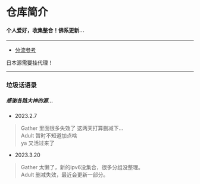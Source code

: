 
# 仓库简介
#### 个人爱好，收集整合！佛系更新…
---
* [分流参考](https://raw.githubusercontent.com/YanG-1989/list/main/IPTV.list)  
  
日本源需要挂代理！

---
### 垃圾话语录
##### 感谢各路大神的源...
* 2023.2.7  
>Gather 里面很多失效了 这两天打算删减下...  
 Adult 暂时不知道加点啥  
 ya 又活过来了  
* 2023.3.20
>Gather 太懒了，新的ipv6没集合，很多分组没整理。   
 Adult 删减失效，最近会更新一部分。  
 

